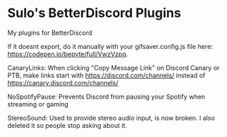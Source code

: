 # Sulo's BetterDiscord Plugins
My plugins for BetterDiscord

If it doesnt export, do it manually with your gifsaver.config.js file here: https://codepen.io/bepvte/full/VwzVzpq.

CanaryLinks: When clicking "Copy Message Link" on Discord Canary or PTB, make links start with https://discord.com/channels/ instead of https://canary.discord.com/channels/

NoSpotifyPause: Prevents Discord from pausing your Spotify when streaming or gaming

StereoSound: Used to provide stereo audio input, is now broken. I also deleted it so people stop asking about it.

